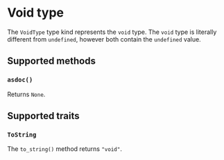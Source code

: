 # Void type

The `VoidType` type kind represents the `void` type. The `void` type is literally different from `undefined`, however both contain the `undefined` value.

## Supported methods

### `asdoc()`

Returns `None`.

## Supported traits

### `ToString`

The `to_string()` method returns `"void"`.
